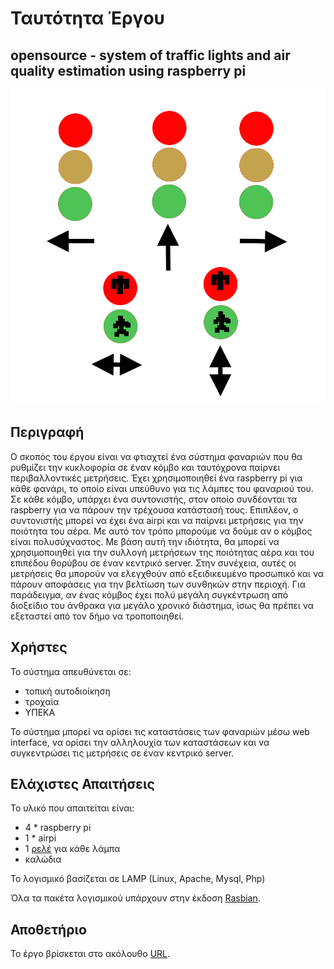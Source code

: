 # Ταυτότητα Έργου
## opensource - system of traffic lights and air quality estimation using raspberry pi

![alt tag](doc/lights.png)

## Περιγραφή

Ο σκοπός του έργου είναι να φτιαχτεί ένα σύστημα φαναριών που θα ρυθμίζει την κυκλοφορία σε έναν κόμβο και ταυτόχρονα παίρνει περιβαλλοντικές μετρήσεις. Έχει χρησιμοποιηθεί ένα raspberry pi για κάθε φανάρι, το οποίο είναι υπεύθυνο για τις λάμπες του φαναριού του. Σε κάθε κόμβο, υπάρχει ένα συντονιστής, στον οποίο συνδέονται τα raspberry για να πάρουν την τρέχουσα κατάστασή τους. Επιπλέον, ο συντονιστής μπορεί να έχει ένα airpi και να παίρνει μετρήσεις για την ποιότητα του αέρα. Με αυτό τον τρόπο μπορούμε να δούμε αν ο κόμβος είναι πολυσύχναστος. Με βάση αυτή την ιδιότητα, θα μπορεί να χρησιμοποιηθεί για την συλλογή μετρήσεων της ποιότητας 
αέρα και του επιπέδου θορύβου σε έναν κεντρικό server. Στην  συνέχεια, αυτές οι μετρήσεις θα 
μπορούν να ελεγχθούν από εξειδικευμένο προσωπικό και να πάρουν αποφάσεις για την βελτίωση των συνθηκών στην περιοχή. Για παράδειγμα, αν ένας κόμβος έχει πολύ μεγάλη συγκέντρωση από διοξείδιο του άνθρακα για μεγάλο χρονικό διάστημα, ίσως θα πρέπει να εξεταστεί από τον δήμο να τροποποιηθεί.

## Χρήστες

Το σύστημα απευθύνεται σε:

* τοπική αυτοδιοίκηση
* τροχαία
* ΥΠΕΚΑ

Το σύστημα μπορεί να ορίσει τις καταστάσεις των φαναριών μέσω web interface, να ορίσει την αλληλουχία των καταστάσεων και να συγκεντρώσει τις μετρήσεις σε έναν κεντρικό server.

## Ελάχιστες Απαιτήσεις

Το υλικό που απαιτείται είναι:

* 4 * raspberry pi
* 1 * airpi
* 1 [ρελέ](https://www.sparkfun.com/products/11042) για κάθε λάμπα
* καλώδια

Το λογισμικό βασίζεται σε LAMP (Linux, Apache, Mysql, Php)

Όλα τα πακέτα λογισμικού υπάρχουν στην έκδoση [Rasbian](https://www.raspbian.org).

## Αποθετήριο
Το έργο βρίσκεται στο ακόλουθο [URL](https://github.com/ellak-monades-aristeias/system-of-traffic-lights-and-raspberry-pi-for-air-quality-estimation).
